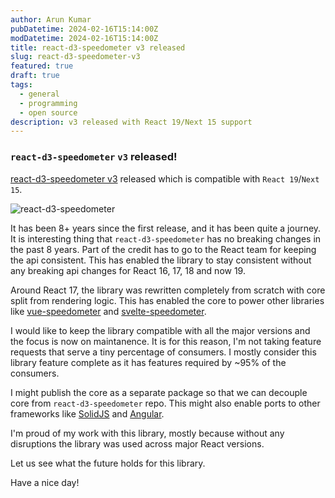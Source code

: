```yaml
---
author: Arun Kumar
pubDatetime: 2024-02-16T15:14:00Z
modDatetime: 2024-02-16T15:14:00Z
title: react-d3-speedometer v3 released
slug: react-d3-speedometer-v3
featured: true
draft: true
tags:
  - general
  - programming
  - open source
description: v3 released with React 19/Next 15 support
---
```


### `react-d3-speedometer` `v3` released!

[react-d3-speedometer v3](https://github.com/palerdot/react-d3-speedometer) released which is compatible with `React 19`/`Next 15`.

![react-d3-speedometer](https://raw.githubusercontent.com/palerdot/react-d3-speedometer/refs/heads/master/speedo.gif)

It has been 8+ years since the first release, and it has been quite a journey. It is interesting thing that `react-d3-speedometer` has
no breaking changes in the past 8 years. Part of the credit has to go to the React team for keeping the api consistent. This has
enabled the library to stay consistent without any breaking api changes for React 16, 17, 18 and now 19.

Around React 17, the library was rewritten completely from scratch with core split from rendering logic. This has enabled the core
to power other libraries like [vue-speedometer](https://github.com/palerdot/vue-speedometer) and [svelte-speedometer](https://github.com/palerdot/svelte-speedometer).

I would like to keep the library compatible with all the major versions and the focus is now on maintanence. It is for this reason, I'm not
taking feature requests that serve a tiny percentage of consumers. I mostly consider this library feature complete as it has features
required by ~95% of the consumers.

I might publish the core as a separate package so that we can decouple core from `react-d3-speedometer` repo. This might also enable
ports to other frameworks like [SolidJS](https://www.solidjs.com/) and [Angular](https://angular.dev/).

I'm proud of my work with this library, mostly because without any disruptions the library was used across major React versions.

Let us see what the future holds for this library.

Have a nice day!
